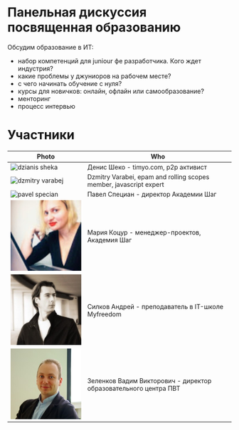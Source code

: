 # Панельная дискуссия посвященная образованию

Обсудим образование в ИТ:
* набор компетенций для juniour фе разработчика. Кого ждет индустрия?
* какие проблемы у джуниоров на рабочем месте?
* с чего начинать обучение с нуля? 
* курсы для новичков: онлайн, офлайн или самообразование?
* менторинг
* процесс интервью

# Участники

| Photo | Who |
| ------ | ------ |
| ![dzianis sheka]() | Денис Шеко - timyo.com, p2p активист  |
| ![dzmitry varabej](https://grodno.rollingscopes.com/images/speakers/dzmitry_varabei.jpg) | Dzmitry Varabei, epam and rolling scopes member, javascript expert |
| ![pavel specian]() | Павел Специан - директор Академии Шаг|
| ![maria kocur](https://raw.githubusercontent.com/davojta/drafts/master/m_kocur.jpg) | Мария Коцур - менеджер-проектов, Академия Шаг |
| ![andrej silkov](https://raw.githubusercontent.com/davojta/drafts/master/a_silkov.jpg) | Силков Андрей - преподаватель в IT-школе Myfreedom |
| ![vadim zelenkov](https://raw.githubusercontent.com/davojta/drafts/master/v_zelenkov.jpg) | Зеленков Вадим Викторович - директор образовательного центра ПВТ |
